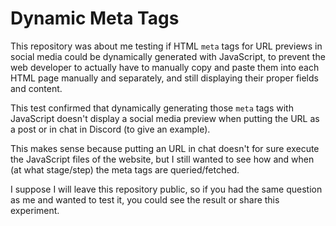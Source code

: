 # Dynamic Meta Tags

This repository was about me testing if HTML `meta` tags for URL previews in social media could be dynamically generated with JavaScript, to prevent the web developer to actually have to manually copy and paste them into each HTML page manually and separately, and still displaying their proper fields and content.

This test confirmed that dynamically generating those `meta` tags with JavaScript doesn't display a social media preview when putting the URL as a post or in chat in Discord (to give an example).

This makes sense because putting an URL in chat doesn't for sure execute the JavaScript files of the website, but I still wanted to see how and when (at what stage/step) the meta tags are queried/fetched.

I suppose I will leave this repository public, so if you had the same question as me and wanted to test it, you could see the result or share this experiment.
